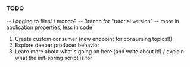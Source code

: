 ### TODO

 -- Logging to files! / mongo?
 -- Branch for "tutorial version"
 -- more in application properties, less in code

1. Create custom consumer (new endpoint for consuming topics!!)
2. Explore deeper producer behavior
3. Learn more about what's going on here (and write about it!) / explain what the init-spring script is for
